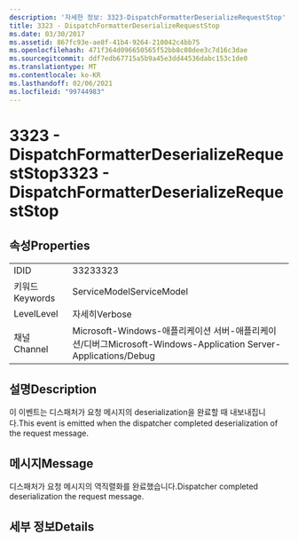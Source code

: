 ```yaml
---
description: '자세한 정보: 3323-DispatchFormatterDeserializeRequestStop'
title: 3323 - DispatchFormatterDeserializeRequestStop
ms.date: 03/30/2017
ms.assetid: 867fc93e-ae8f-41b4-9264-210042c4bb75
ms.openlocfilehash: 471f364d096650565f52bb8c08dee3c7d16c3dae
ms.sourcegitcommit: ddf7edb67715a5b9a45e3dd44536dabc153c1de0
ms.translationtype: MT
ms.contentlocale: ko-KR
ms.lasthandoff: 02/06/2021
ms.locfileid: "99744983"
---
```

# <a name="3323---dispatchformatterdeserializerequeststop"></a><span data-ttu-id="a5cc4-103">3323 - DispatchFormatterDeserializeRequestStop</span><span class="sxs-lookup"><span data-stu-id="a5cc4-103">3323 - DispatchFormatterDeserializeRequestStop</span></span>

## <a name="properties"></a><span data-ttu-id="a5cc4-104">속성</span><span class="sxs-lookup"><span data-stu-id="a5cc4-104">Properties</span></span>  
  
|||  
|-|-|  
|<span data-ttu-id="a5cc4-105">ID</span><span class="sxs-lookup"><span data-stu-id="a5cc4-105">ID</span></span>|<span data-ttu-id="a5cc4-106">3323</span><span class="sxs-lookup"><span data-stu-id="a5cc4-106">3323</span></span>|  
|<span data-ttu-id="a5cc4-107">키워드</span><span class="sxs-lookup"><span data-stu-id="a5cc4-107">Keywords</span></span>|<span data-ttu-id="a5cc4-108">ServiceModel</span><span class="sxs-lookup"><span data-stu-id="a5cc4-108">ServiceModel</span></span>|  
|<span data-ttu-id="a5cc4-109">Level</span><span class="sxs-lookup"><span data-stu-id="a5cc4-109">Level</span></span>|<span data-ttu-id="a5cc4-110">자세히</span><span class="sxs-lookup"><span data-stu-id="a5cc4-110">Verbose</span></span>|  
|<span data-ttu-id="a5cc4-111">채널</span><span class="sxs-lookup"><span data-stu-id="a5cc4-111">Channel</span></span>|<span data-ttu-id="a5cc4-112">Microsoft-Windows-애플리케이션 서버-애플리케이션/디버그</span><span class="sxs-lookup"><span data-stu-id="a5cc4-112">Microsoft-Windows-Application Server-Applications/Debug</span></span>|  
  
## <a name="description"></a><span data-ttu-id="a5cc4-113">설명</span><span class="sxs-lookup"><span data-stu-id="a5cc4-113">Description</span></span>  

 <span data-ttu-id="a5cc4-114">이 이벤트는 디스패처가 요청 메시지의 deserialization을 완료할 때 내보내집니다.</span><span class="sxs-lookup"><span data-stu-id="a5cc4-114">This event is emitted when the dispatcher completed deserialization of the request message.</span></span>  
  
## <a name="message"></a><span data-ttu-id="a5cc4-115">메시지</span><span class="sxs-lookup"><span data-stu-id="a5cc4-115">Message</span></span>  

 <span data-ttu-id="a5cc4-116">디스패처가 요청 메시지의 역직렬화를 완료했습니다.</span><span class="sxs-lookup"><span data-stu-id="a5cc4-116">Dispatcher completed deserialization the request message.</span></span>  
  
## <a name="details"></a><span data-ttu-id="a5cc4-117">세부 정보</span><span class="sxs-lookup"><span data-stu-id="a5cc4-117">Details</span></span>

